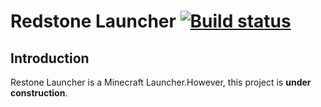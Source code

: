﻿# Redstone Launcher [![Build status](https://ci.appveyor.com/api/projects/status/lv4qgx5q71nag5wn?svg=true)](https://ci.appveyor.com/project/hempflower/redstone-launcher)

## Introduction

Restone Launcher is a Minecraft Launcher.However, this project is **under construction**.